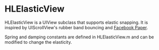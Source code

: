 HLElasticView
============

HLElasticView is a UIView subclass that supports elastic snapping. It is inspired by UIScrollView's rubber band bouncing and [Facebook Paper](http://www.facebook.com/paper).

Spring and damping constants are defined in HLElasticView.m and can be modified to change the elasticity.